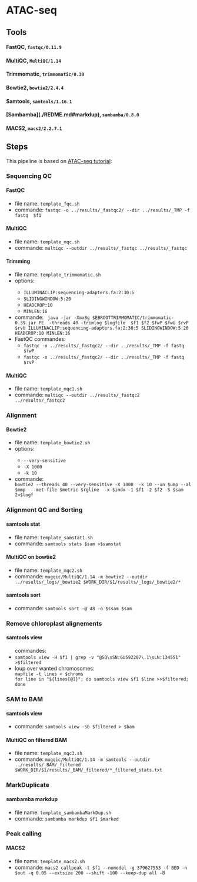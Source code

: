 # ATAC-seq
<h2 id="tools">Tools</h2>
  <h4 id="fastqc">FastQC, <code>fastqc/0.11.9</code></h4>
  <h4 id="multiqc">MultiQC, <code>MultiQC/1.14</code></h4>
  <h4 id="trimmomatic">Trimmomatic, <code>trimmomatic/0.39</code></h4>
  <h4 id="aligner">Bowtie2, <code>bowtie2/2.4.4</code></h4>
  <h4 id="samtools">Samtools, <code>samtools/1.16.1</code></h4>
  <h4 id="sambamba">[Sambamba](./REDME.md#markdup), <code>sambamba/0.8.0</code></h4>
  <h4 id="macs2">MACS2, <code>macs2/2.2.7.1</code></h4>
  
<h2 id="steps">Steps</h2>
<p id="note">
This pipeline is based on <a href="https://github.com/harvardinformatics/ATAC-seq#peak">ATAC-seq tutorial</a>:
</p>
<h3 id="qcseq">Sequencing QC</h3>
  <h4 id="fastqc">FastQC</h4>
  <ul>
  <li>file name: <code>template_fqc.sh</code></li>
  <li>commande: <code>fastqc -o ../results/_fastqc2/ --dir ../results/_TMP -f fastq  $f1</code></li>
  </ul>
  <h4 id="multiqc">MultiQC</h4>
  <ul>
  <li>file name: <code>template_mqc.sh</code></li>
  <li>commande: <code>multiqc --outdir ../results/_fastqc ../results/_fastqc </code></li>
  </ul>
  <h4 id="trim">Trimming</h4>
  <ul>
      <li>file name: <code>template_trimmomatic.sh</code></li>
      <li>options: </li>
      <ul>
          <li> <code>ILLUMINACLIP:sequencing-adapters.fa:2:30:5</code></li>
          <li> <code>SLIDINGWINDOW:5:20</code></li>
          <li> <code>HEADCROP:10</code></li>
          <li> <code>MINLEN:16</code></li>
        </ul>
      <li>commande: <code> java -jar -Xmx8g $EBROOTTRIMMOMATIC/trimmomatic-0.39.jar PE  -threads 40 -trimlog $logfile  $f1 $f2 $fwP $fwU $rvP $rvU ILLUMINACLIP:sequencing-adapters.fa:2:30:5 SLIDINGWINDOW:5:20 HEADCROP:10 MINLEN:16 </code></li>
      <li>FastQC commandes: 
        <ul>
          <li><code>fastqc -o ../results/_fastqc2/ --dir ../results/_TMP -f fastq  $fwP</code></li>
          <li><code>fastqc -o ../results/_fastqc2/ --dir ../results/_TMP -f fastq  $rvP </code></li>
        </ul>
  </ul>
  
  <h4 id="multiqc">MultiQC</h4>
  <ul>
  <li>file name: <code>template_mqc1.sh</code></li>
  <li>commande: <code>multiqc --outdir ../results/_fastqc2 ../results/_fastqc2 </code></li>
  </ul>

<h3 id="alignment">Alignment</h3>
  <h4 id="align">Bowtie2</h4>
      <ul>
        <li>file name: <code>template_bowtie2.sh</code></li>
        <li>options:</li>
        <ul>
          <li><code>--very-sensitive</code></li>
          <li><code>-X 1000</code></li>
          <li><code>-k 10</code></li>
        </ul>  
        <li>commande:</li><code>bowtie2 --threads 40 --very-sensitive -X 1000  -k 10 --un $ump --al $mmp  --met-file $metric $rgline  -x $indx -1 $f1 -2 $f2 -S $sam 2>$logf</code>
      </ul>     
<h3 id="alignsort">Alignment QC and Sorting</h3>
  <h4 id="filter">samtools stat</h4>
      <ul>
        <li>file name: <code>template_samstat1.sh</code></li>
        <li>commande: <code>samtools stats $sam >$samstat</code></li>  
      </ul>
  <h4 id="multiBowtie">MultiQC on bowtie2</h4>
      <ul>
        <li>file name: <code>template_mqc2.sh</code></li>
        <li>commande: <code>mugqic/MultiQC/1.14 -m bowtie2 --outdir ../results/_logs/_bowtie2 $WORK_DIR/$1/results/_logs/_bowtie2/*</code></li>  
      </ul>    
  <h4 id="filter">samtools sort</h4>
      <ul>
        <li>commande: <code>samtools sort -@ 48 -o $ssam $sam</code></li>
      </ul>
<h3 id="chrremove">Remove chloroplast alignements</h3>
  <h4 id="filter">samtools view</h4>
      <ul>
    commandes:
        <li><code>samtools view -H $f1 | grep -v "@SQ\sSN:GU592207\.1\sLN:134551" >$filtered</code></li>   
        <li>loup over wanted chromosomes:</li>
          <code>mapfile -t lines < $chroms</code></br>
          <code>for line in "${lines[@]}"; do samtools view $f1 $line >>$filtered; done</code>
      </ul>     
<h3 id="sam2bam">SAM to BAM</h3> 
      <h4 id="sam2bam">samtools view</h4>
      <ul>
        <li>commande: <code>samtools view -Sb $filtered > $bam</code></li>
      </ul>
      <h4 id="multiBAM">MultiQC on filtered BAM</h4>
      <ul>
        <li>file name: <code>template_mqc3.sh</code></li>
        <li>commande: <code>mugqic/MultiQC/1.14 -m samtools --outdir ../results/_BAM/_filtered $WORK_DIR/$1/results/_BAM/_filtered/*_filtered_stats.txt</code></li>  
      </ul> 
<h3 id="markdup">MarkDuplicate</h3>
  <h4 id="sambamb">sambamba markdup</h4>
  <ul>
        <li>file name: <code>template_sambambaMarkDup.sh</code></li>
        <li>commande: <code>sambamba markdup $f1 $marked</code></li>
 </ul> 
 <h3 id="macs2">Peak calling</h3>
  <h4 id="sambamb">MACS2</h4>
  <ul>
        <li>file name: <code>template_macs2.sh</code></li>
        <li>commande: <code>macs2 callpeak -t $f1 --nomodel -g 379627553 -f BED -n $out -q 0.05 --extsize 200 --shift -100 --keep-dup all -B</code></li>
 </ul> 
